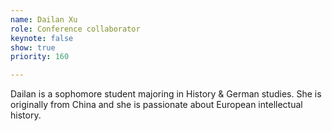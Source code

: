 ```yaml
---
name: Dailan Xu
role: Conference collaborator
keynote: false
show: true
priority: 160

---
```


Dailan is a sophomore student majoring in History & German studies. She is originally from China and she is passionate about European intellectual history.  
